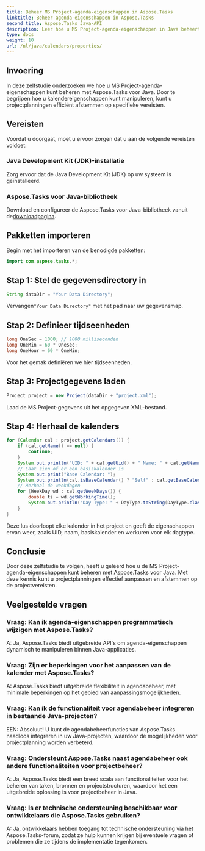 ```yaml
---
title: Beheer MS Project-agenda-eigenschappen in Aspose.Tasks
linktitle: Beheer agenda-eigenschappen in Aspose.Tasks
second_title: Aspose.Tasks Java-API
description: Leer hoe u MS Project-agenda-eigenschappen in Java beheert met Aspose.Tasks. Dit biedt stapsgewijze begeleiding voor de agenda binnen uw Java-applicaties.
type: docs
weight: 10
url: /nl/java/calendars/properties/
---
```

## Invoering
In deze zelfstudie onderzoeken we hoe u MS Project-agenda-eigenschappen kunt beheren met Aspose.Tasks voor Java. Door te begrijpen hoe u kalendereigenschappen kunt manipuleren, kunt u projectplanningen efficiënt afstemmen op specifieke vereisten.
## Vereisten
Voordat u doorgaat, moet u ervoor zorgen dat u aan de volgende vereisten voldoet:
### Java Development Kit (JDK)-installatie
Zorg ervoor dat de Java Development Kit (JDK) op uw systeem is geïnstalleerd.
### Aspose.Tasks voor Java-bibliotheek
 Download en configureer de Aspose.Tasks voor Java-bibliotheek vanuit de[downloadpagina](https://releases.aspose.com/tasks/java/).

## Pakketten importeren
Begin met het importeren van de benodigde pakketten:
```java
import com.aspose.tasks.*;
```

## Stap 1: Stel de gegevensdirectory in
```java
String dataDir = "Your Data Directory";
```
 Vervangen`"Your Data Directory"` met het pad naar uw gegevensmap.
## Stap 2: Definieer tijdseenheden
```java
long OneSec = 1000; // 1000 milliseconden
long OneMin = 60 * OneSec;
long OneHour = 60 * OneMin;
```
Voor het gemak definiëren we hier tijdseenheden.
## Stap 3: Projectgegevens laden
```java
Project project = new Project(dataDir + "project.xml");
```
Laad de MS Project-gegevens uit het opgegeven XML-bestand.
## Stap 4: Herhaal de kalenders
```java
for (Calendar cal : project.getCalendars()) {
    if (cal.getName() == null) {
        continue;
    }
    System.out.println("UID: " + cal.getUid() + " Name: " + cal.getName());
    // Laat zien of er een basiskalender is
    System.out.print("Base Calendar: ");
    System.out.println(cal.isBaseCalendar() ? "Self" : cal.getBaseCalendar().getName());
    // Herhaal de weekdagen
    for (WeekDay wd : cal.getWeekDays()) {
        double ts = wd.getWorkingTime();
        System.out.println("Day Type: " + DayType.toString(DayType.class, wd.getDayType()) + " Hours: " + ts / OneHour);
    }
}
```
Deze lus doorloopt elke kalender in het project en geeft de eigenschappen ervan weer, zoals UID, naam, basiskalender en werkuren voor elk dagtype.

## Conclusie
Door deze zelfstudie te volgen, heeft u geleerd hoe u de MS Project-agenda-eigenschappen kunt beheren met Aspose.Tasks voor Java. Met deze kennis kunt u projectplanningen effectief aanpassen en afstemmen op de projectvereisten.
## Veelgestelde vragen
### Vraag: Kan ik agenda-eigenschappen programmatisch wijzigen met Aspose.Tasks?
A: Ja, Aspose.Tasks biedt uitgebreide API's om agenda-eigenschappen dynamisch te manipuleren binnen Java-applicaties.
### Vraag: Zijn er beperkingen voor het aanpassen van de kalender met Aspose.Tasks?
A: Aspose.Tasks biedt uitgebreide flexibiliteit in agendabeheer, met minimale beperkingen op het gebied van aanpassingsmogelijkheden.
### Vraag: Kan ik de functionaliteit voor agendabeheer integreren in bestaande Java-projecten?
EEN: Absoluut! U kunt de agendabeheerfuncties van Aspose.Tasks naadloos integreren in uw Java-projecten, waardoor de mogelijkheden voor projectplanning worden verbeterd.
### Vraag: Ondersteunt Aspose.Tasks naast agendabeheer ook andere functionaliteiten voor projectbeheer?
A: Ja, Aspose.Tasks biedt een breed scala aan functionaliteiten voor het beheren van taken, bronnen en projectstructuren, waardoor het een uitgebreide oplossing is voor projectbeheer in Java.
### Vraag: Is er technische ondersteuning beschikbaar voor ontwikkelaars die Aspose.Tasks gebruiken?
A: Ja, ontwikkelaars hebben toegang tot technische ondersteuning via het Aspose.Tasks-forum, zodat ze hulp kunnen krijgen bij eventuele vragen of problemen die ze tijdens de implementatie tegenkomen.